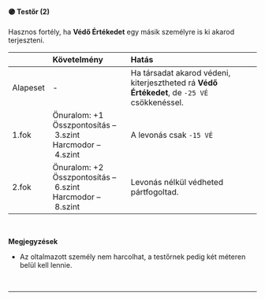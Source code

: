 #### 🟣 Testőr (2)

Hasznos fortély, ha **Védő Értékedet** egy másik személyre is ki akarod terjeszteni.

| |  Követelmény | Hatás  |
| :----------- | :----------- | :----------- |
| Alapeset| - | Ha társadat akarod védeni, kiterjesztheted rá **Védő Értékedet**, de `-25 VÉ` csökkenéssel. |
| 1.fok | Önuralom: +1<br />Összpontosítás&nbsp;–&nbsp;3.szint<br />Harcmodor&nbsp;–&nbsp;4.szint | A levonás csak `-15 VÉ` |
| 2.fok | Önuralom: +2<br />Összpontosítás&nbsp;–&nbsp;6.szint<br />Harcmodor&nbsp;–&nbsp;8.szint| Levonás nélkül védheted pártfogoltad. |

<br />

**Megjegyzések**

- Az oltalmazott személy nem harcolhat, a testőrnek pedig két méteren belül kell lennie.

<br />

---

